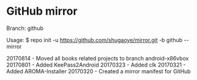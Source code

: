 # GitHub mirror
Branch: github

Usage:
$ repo init -u https://github.com/shugaoye/mirror.git -b github --mirror

20170814 - Moved all books related projects to branch android-x86vbox
20170801 - Added KeePass2Android
20170323 - Added clk
20170321 - Added AROMA-Installer
20170320 - Created a mirror manifest for GitHub

